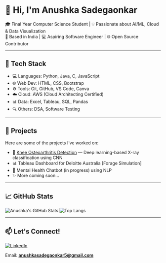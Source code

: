 # 👋 Hi, I'm Anushka Sadegaonkar

🎓 Final Year Computer Science Student | 💡 Passionate about AI/ML, Cloud & Data Visualization  
📍 Based in India | 💻 Aspiring Software Engineer | 🌐 Open Source Contributor

---

## 🔧 Tech Stack

- 💻 Languages: Python, Java, C, JavaScript
- 🌐 Web Dev: HTML, CSS, Bootstrap
- ⚙️ Tools: Git, GitHub, VS Code, Canva
- ☁️ Cloud: AWS (Cloud Architecting Certified)
- 📊 Data: Excel, Tableau, SQL, Pandas
- 🔍 Others: DSA, Software Testing

---

## 💼 Projects

Here are some of the projects I’ve worked on:
- 🦵 [Knee Osteoarthritis Detection](https://github.com/anushh13/Knee-Osteoarthritis-using-deep-learning-) — Deep learning-based X-ray classification using CNN
- 📊 Tableau Dashboard for Deloitte Australia [Forage Simulation]
- 🧠 Mental Health Chatbot (in progress) using NLP
- ✨ More coming soon...

---

## 📈 GitHub Stats

![Anushka's GitHub Stats](https://github-readme-stats.vercel.app/api?username=anushh13&show_icons=true&theme=radical)
![Top Langs](https://github-readme-stats.vercel.app/api/top-langs/?username=anushh13&layout=compact&theme=radical)

---

## 📫 Let's Connect!

[![LinkedIn](https://img.shields.io/badge/LinkedIn-blue?style=for-the-badge&logo=linkedin&logoColor=white)](https://www.linkedin.com/in/anushka-sadegaonkar/)

Email: **anushkasadegaonkar5@gmail.com**
